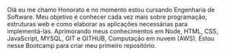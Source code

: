 Olá eu me chamo Honorato e no momento estou cursando Engenharia de Software.
Meu objetivo é conhecer cada vez mais sobre programação, estruturas web e como elaborar as aplicações necessárias para implementá-las. 
Aprimorando meus conhecimentos em Node, HTML, CSS, JavaScript, MYSQL, GIT e GITHUB, Computação em nuvem (AWS).
Estou nesse Bootcamp para criar meu primeiro repositório.
